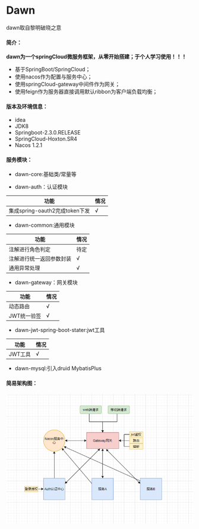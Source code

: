 # Dawn
dawn取自黎明破晓之意
#### 简介：
**dawn为一个springCloud微服务框架，从零开始搭建；于个人学习使用！！！**

- 基于SpringBoot/SpringCloud；
- 使用nacos作为配置与服务中心；
- 使用springCloud-gateway中间件作为网关；
- 使用feign作为服务器直接调用默认ribbon为客户端负载均衡；

#### 版本及环境信息：
- idea 
- JDK8 
- Springboot-2.3.0.RELEASE 
- SpringCloud-Hoxton.SR4
- Nacos 1.2.1

#### 服务模块：
- dawn-core:基础类/常量等

- dawn-auth：认证模块

|功能|情况|
|-|-|
|集成spring-oauth2完成token下发|√|

- dawn-common:通用模块

|功能|情况|
|-|-|
|注解进行角色判定|待定|
|注解进行统一返回参数封装|√|
|通用异常处理|√|

- dawn-gateway：网关模块

|功能|情况|
|-|-|
|动态路由|√|
|JWT统一验签|√|

- dawn-jwt-spring-boot-stater:jwt工具

|功能|情况|
|-|-|
|JWT工具|√|

- dawn-mysql:引入druid MybatisPlus

#### 简易架构图：
![](https://github.com/suucx/dawn/blob/master/script/1.png)





